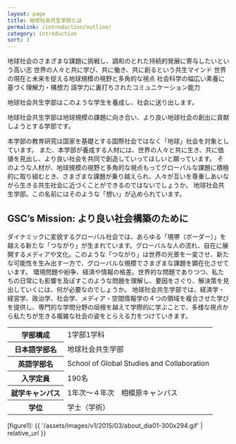 ```yaml
---
layout: page
title: 地球社会共生学部とは
permalink: /introduction/outline/
category: introduction
sort: 3
---
```


地球社会のさまざまな課題に挑戦し、調和のとれた持続的発展に寄与したいという高い志
世界の人々と共に学び、共に働き、共に創るという共生マインド
世界の現在と未来を捉える地球規模の視野と多角的な視点
社会科学の幅広い素養に基づく理解力・構想力
語学力に裏打ちされたコミュニケーション能力

地球社会共生学部はこのような学生を養成し、社会に送り出します。

地球社会共生学部は地球規模の課題に向き合い、より良い地球社会の創出に貢献しようとする学部です。

本学部の教育研究は国家を基礎とする国際社会ではなく「地球」社会を対象としています。
また、本学部が養成する人材には、世界の人々と共に生き、共に価値を見出し、より良い社会を共同で創造していってほしいと願っています。
そのような人材が、地球規模の視野と多角的な視点もってグローバルな課題に積極的に取り組むとき、さまざまな課題が乗り越えられ、人々が互いを尊重しあいながら生きる共生社会に近づくことができるのではないでしょうか。
地球社会共生学部。この名前にはそのような「想い」が込められています。



## GSC’s Mission: より良い社会構築のために

ダイナミックに変貌するグローバル社会では、あらゆる「境堺（ボーダー）」を越える新たな「つながり」が生まれています。グローバルな人の流れ、自在に展開するメディアや文化。このような「つながり」は世界の光景を一変させ、新たな可能性を生み出す一方で、グローバルな規模でさまざまな課題を顕在化させています。
環境問題や紛争、経済や情報の格差。世界的な問題でありつつ、私たちの日常にも影響を及ぼすこのような問題を理解し、要因をさぐり、解決策を見出していくには、何が必要なのでしょうか。
地球社会共生学部では、経済学・経営学、政治学、社会学、メディア・空間情報学の４つの領域を複合させた学びを提供し、専門的な学問分野の垣根を越えて学際的に学ぶことで、多様な視点から私たちが生きる複雑な社会の姿をとらえる力をつけていきます。



<table>
  <tbody>
    <tr>
      <th>学部構成</th>
      <td>1学部1学科</td>
    </tr>
    <tr>
      <th>日本語学部名</th>
      <td>地球社会共生学部</td>
    </tr>
    <tr>
      <th>英語学部名</th>
      <td>School of Global Studies and Collaboration</td>
    </tr>
    <tr>
      <th>入学定員</th>
      <td>190名</td>
    </tr>
    <tr>
      <th>就学キャンパス</th>
      <td>1年次～４年次　相模原キャンパス</td>
    </tr>
    <tr>
      <th>学位</th>
      <td>学士（学術）</td>
    </tr>
  </tbody>
</table>

[figure1]: {{ '/assets/images/v1/2015/03/about_dia01-300x294.gif' | relative_url }}
